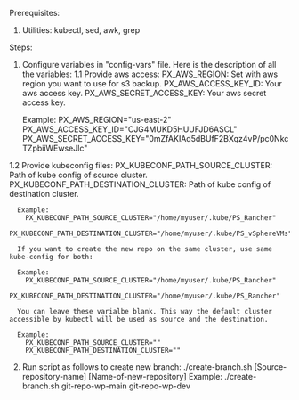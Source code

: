 Prerequisites:
  1) Utilities: kubectl, sed, awk, grep


Steps: 
1)  Configure variables in "config-vars" file. Here is the description of all the variables:
  1.1 Provide aws access:
      PX_AWS_REGION:                        Set with aws region you want to use for s3 backup.
      PX_AWS_ACCESS_KEY_ID:                 Your aws access key.
      PX_AWS_SECRET_ACCESS_KEY:             Your aws secret access key.

      Example:
        PX_AWS_REGION="us-east-2"
        PX_AWS_ACCESS_KEY_ID="CJG4MUKD5HUUFJD6ASCL"
        PX_AWS_SECRET_ACCESS_KEY="0mZfAKIAd5dBUfF2BXqz4vP/pc0NkcTZpbiiWEwseJlc"

  1.2 Provide kubeconfig files:
      PX_KUBECONF_PATH_SOURCE_CLUSTER:      Path of kube config of source cluster. 
      PX_KUBECONF_PATH_DESTINATION_CLUSTER: Path of kube config of destination cluster.       

      Example:
        PX_KUBECONF_PATH_SOURCE_CLUSTER="/home/myuser/.kube/PS_Rancher"
        PX_KUBECONF_PATH_DESTINATION_CLUSTER="/home/myuser/.kube/PS_vSphereVMs"
      
      If you want to create the new repo on the same cluster, use same kube-config for both:

      Example:
        PX_KUBECONF_PATH_SOURCE_CLUSTER="/home/myuser/.kube/PS_Rancher"
        PX_KUBECONF_PATH_DESTINATION_CLUSTER="/home/myuser/.kube/PS_Rancher"

      You can leave these varialbe blank. This way the default cluster accessible by kubectl will be used as source and the destination.

      Example:
        PX_KUBECONF_PATH_SOURCE_CLUSTER=""
        PX_KUBECONF_PATH_DESTINATION_CLUSTER=""

2) Run script as follows to create new branch:
  ./create-branch.sh [Source-repository-name] [Name-of-new-repository]
  Example:
    ./create-branch.sh git-repo-wp-main git-repo-wp-dev